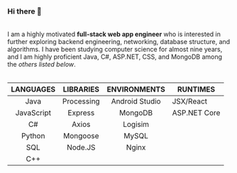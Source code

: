 ### Hi there 👋
<br>
I am a highly motivated <b>full-stack web app engineer</b> who is interested in further exploring backend engineering, 
networking, database structure, and algorithms. I have been studying computer science for almost nine years, and I am highly proficient Java, C#, ASP.NET, CSS, and MongoDB among the <i>others listed below</i>.
<br><br>

|  LANGUAGES |  LIBRARIES |  ENVIRONMENTS  | RUNTIMES     |
|:----------:|:----------:|:--------------:|--------------|
|    Java    | Processing | Android Studio | JSX/React    |
| JavaScript |   Express  |     MongoDB    | ASP.NET Core |
|     C#     |    Axios   |     Logisim    |              |
|   Python   |  Mongoose  |      MySQL     |              |
|     SQL    |   Node.JS  |      Nginx     |              |
|     C++    |            |                |              |
